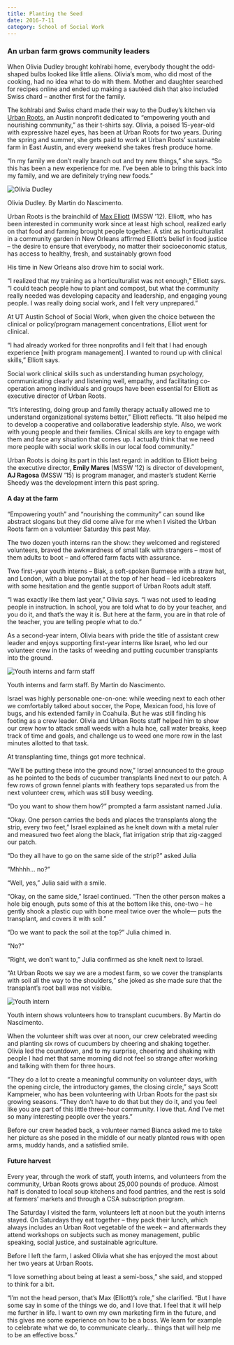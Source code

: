 ```yaml
--- 
title: Planting the Seed
date: 2016-7-11
category: School of Social Work
---
```


### An urban farm grows community leaders

When Olivia Dudley brought kohlrabi home, everybody thought the odd-shaped bulbs looked like little aliens. Olivia’s mom, who did most of the cooking, had no idea what to do with them. Mother and daughter searched for recipes online and ended up making a sautéed dish that also included Swiss chard – another first for the family.

The kohlrabi and Swiss chard made their way to the Dudley’s kitchen via [Urban Roots](http://urbanrootsatx.org/), an Austin nonprofit dedicated to “empowering youth and nourishing community,” as their t-shirts say. Olivia, a poised 15-year-old with expressive hazel eyes, has been at Urban Roots for two years. During the spring and summer, she gets paid to work at Urban Roots’ sustainable farm in East Austin, and every weekend she takes fresh produce home.

“In my family we don’t really branch out and try new things,” she says. “So this has been a new experience for me. I’ve been able to bring this back into my family, and we are definitely trying new foods.”

![Olivia Dudley](http://research.utexas.edu/showcase/assets/js/fileman/Uploads/Urban-Roots-Olivia.jpg)

Olivia Dudley. By Martin do Nascimento.

Urban Roots is the brainchild of [Max Elliott](http://urbanrootsatx.org/about/staff/) (MSSW ’12). Elliott, who has been interested in community work since at least high school, realized early on that food and farming brought people together. A stint as horticulturalist in a community garden in New Orleans affirmed Elliott’s belief in food justice – the desire to ensure that everybody, no matter their socioeconomic status, has access to healthy, fresh, and sustainably grown food

His time in New Orleans also drove him to social work.

“I realized that my training as a horticulturalist was not enough,” Elliott says. “I could teach people how to plant and compost, but what the community really needed was developing capacity and leadership, and engaging young people. I was really doing social work, and I felt very unprepared.”

At UT Austin School of Social Work, when given the choice between the clinical or policy/program management concentrations, Elliot went for clinical.

“I had already worked for three nonprofits and I felt that I had enough experience \[with program management\]. I wanted to round up with clinical skills,” Elliott says.

Social work clinical skills such as understanding human psychology, communicating clearly and listening well, empathy, and facilitating co-operation among individuals and groups have been essential for Elliott as executive director of Urban Roots.

“It’s interesting, doing group and family therapy actually allowed me to understand organizational systems better,” Elliott reflects. “It also helped me to develop a cooperative and collaborative leadership style. Also, we work with young people and their families. Clinical skills are key to engage with them and face any situation that comes up. I actually think that we need more people with social work skills in our local food community.”

Urban Roots is doing its part in this last regard: in addition to Elliott being the executive director, **Emily Mares** (MSSW ’12) is director of development, **AJ Ragosa** (MSSW ’15) is program manager, and master’s student Kerrie Sheedy was the development intern this past spring.

#### **A day at the farm**

“Empowering youth” and “nourishing the community” can sound like abstract slogans but they did come alive for me when I visited the Urban Roots farm on a volunteer Saturday this past May.

The two dozen youth interns ran the show: they welcomed and registered volunteers, braved the awkwardness of small talk with strangers – most of them adults to boot – and offered farm facts with assurance.

Two first-year youth interns – Biak, a soft-spoken Burmese with a straw hat, and London, with a blue ponytail at the top of her head – led icebreakers with some hesitation and the gentle support of Urban Roots adult staff.

“I was exactly like them last year,” Olivia says. “I was not used to leading people in instruction. In school, you are told what to do by your teacher, and you do it, and that’s the way it is. But here at the farm, you are in that role of the teacher, you are telling people what to do.”

As a second-year intern, Olivia bears with pride the title of assistant crew leader and enjoys supporting first-year interns like Israel, who led our volunteer crew in the tasks of weeding and putting cucumber transplants into the ground.

![Youth interns and farm staff](http://research.utexas.edu/showcase/assets/js/fileman/Uploads/Urban-Roots-1.jpg)

Youth interns and farm staff. By Martin do Nascimento.

Israel was highly personable one-on-one: while weeding next to each other we comfortably talked about soccer, the Pope, Mexican food, his love of bugs, and his extended family in Coahuila. But he was still finding his footing as a crew leader. Olivia and Urban Roots staff helped him to show our crew how to attack small weeds with a hula hoe, call water breaks, keep track of time and goals, and challenge us to weed one more row in the last minutes allotted to that task.

At transplanting time, things got more technical.

“We’ll be putting these into the ground now,” Israel announced to the group as he pointed to the beds of cucumber transplants lined next to our patch. A few rows of grown fennel plants with feathery tops separated us from the next volunteer crew, which was still busy weeding.

“Do you want to show them how?” prompted a farm assistant named Julia.

“Okay. One person carries the beds and places the transplants along the strip, every two feet,” Israel explained as he knelt down with a metal ruler and measured two feet along the black, flat irrigation strip that zig-zagged our patch.

“Do they all have to go on the same side of the strip?” asked Julia

“Mhhhh… no?”

“Well, yes,” Julia said with a smile.

“Okay, on the same side,” Israel continued. “Then the other person makes a hole big enough, puts some of this at the bottom like this, one-two – he gently shook a plastic cup with bone meal twice over the whole— puts the transplant, and covers it with soil.”

“Do we want to pack the soil at the top?” Julia chimed in.

“No?”

“Right, we don’t want to,” Julia confirmed as she knelt next to Israel.

“At Urban Roots we say we are a modest farm, so we cover the transplants with soil all the way to the shoulders,” she joked as she made sure that the transplant’s root ball was not visible.

![Youth intern](http://research.utexas.edu/showcase/assets/js/fileman/Uploads/Urban-Roots-2.jpg)

Youth intern shows volunteers how to transplant cucumbers. By Martin do Nascimento.

When the volunteer shift was over at noon, our crew celebrated weeding and planting six rows of cucumbers by cheering and shaking together. Olivia led the countdown, and to my surprise, cheering and shaking with people I had met that same morning did not feel so strange after working and talking with them for three hours.

“They do a lot to create a meaningful community on volunteer days, with the opening circle, the introductory games, the closing circle,” says Scott Kampmeier, who has been volunteering with Urban Roots for the past six growing seasons. “They don’t have to do that but they do it, and you feel like you are part of this little three-hour community. I love that. And I’ve met so many interesting people over the years.”

Before our crew headed back, a volunteer named Bianca asked me to take her picture as she posed in the middle of our neatly planted rows with open arms, muddy hands, and a satisfied smile.

#### **Future harvest**

Every year, through the work of staff, youth interns, and volunteers from the community, Urban Roots grows about 25,000 pounds of produce. Almost half is donated to local soup kitchens and food pantries, and the rest is sold at farmers’ markets and through a CSA subscription program.

The Saturday I visited the farm, volunteers left at noon but the youth interns stayed. On Saturdays they eat together – they pack their lunch, which always includes an Urban Root vegetable of the week – and afterwards they attend workshops on subjects such as money management, public speaking, social justice, and sustainable agriculture.

Before I left the farm, I asked Olivia what she has enjoyed the most about her two years at Urban Roots.

“I love something about being at least a semi-boss,” she said, and stopped to think for a bit.

“I’m not the head person, that’s Max (Elliott)’s role,” she clarified. “But I have some say in some of the things we do, and I love that. I feel that it will help me further in life. I want to own my own marketing firm in the future, and this gives me some experience on how to be a boss. We learn for example to celebrate what we do, to communicate clearly… things that will help me to be an effective boss.”
